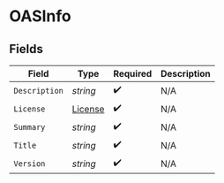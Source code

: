 # OASInfo


## Fields

| Field                                     | Type                                      | Required                                  | Description                               |
| ----------------------------------------- | ----------------------------------------- | ----------------------------------------- | ----------------------------------------- |
| `Description`                             | *string*                                  | :heavy_check_mark:                        | N/A                                       |
| `License`                                 | [License](../../Models/Shared/License.md) | :heavy_check_mark:                        | N/A                                       |
| `Summary`                                 | *string*                                  | :heavy_check_mark:                        | N/A                                       |
| `Title`                                   | *string*                                  | :heavy_check_mark:                        | N/A                                       |
| `Version`                                 | *string*                                  | :heavy_check_mark:                        | N/A                                       |